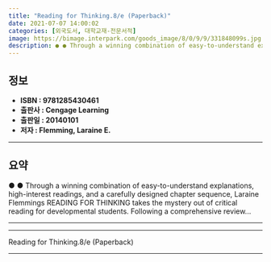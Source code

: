 ```yaml
---
title: "Reading for Thinking.8/e (Paperback)"
date: 2021-07-07 14:00:02
categories: [외국도서, 대학교재-전문서적]
image: https://bimage.interpark.com/goods_image/8/0/9/9/331848099s.jpg
description: ● ● Through a winning combination of easy-to-understand explanations, high-interest readings, and a carefully designed chapter sequence, Laraine Flemmings REA
---
```


## **정보**

- **ISBN : 9781285430461**
- **출판사 : Cengage Learning**
- **출판일 : 20140101**
- **저자 : Flemming, Laraine E.**

------



## **요약**

●  ●  Through a winning combination of easy-to-understand explanations, high-interest readings, and a carefully designed chapter sequence, Laraine Flemmings READING FOR THINKING takes the mystery out of critical reading for developmental students. Following a comprehensive review... 

------



------


Reading for Thinking.8/e (Paperback) 

------


